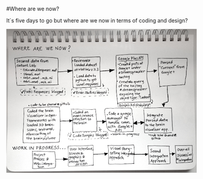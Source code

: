 #Where are we now?

It`s five days to go but where are we now in terms of coding and design?

![Where are we now](../project_images/where_are_we.png?raw=true "Where are we now")

